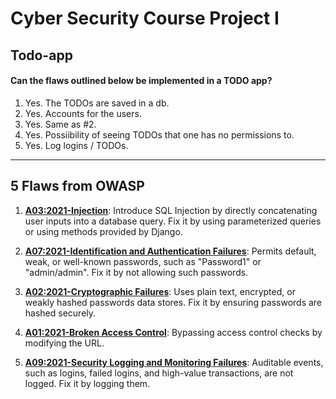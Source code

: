 # Cyber Security Course Project I

## Todo-app
#### Can the flaws outlined below be implemented in a TODO app?

1. Yes. The TODOs are saved in a db.
2. Yes. Accounts for the users.
3. Yes. Same as #2.
4. Yes. Possiibility of seeing TODOs that one has no permissions to.
5. Yes. Log logins / TODOs.
***

## 5 Flaws from OWASP

1. [**A03:2021-Injection**](https://owasp.org/Top10/A03_2021-Injection/): Introduce SQL Injection by directly concatenating user inputs into a database query. Fix it by using parameterized queries or using methods provided by Django.

2. [**A07:2021-Identification and Authentication Failures**](https://owasp.org/Top10/A07_2021-Identification_and_Authentication_Failures/): Permits default, weak, or well-known passwords, such as "Password1" or "admin/admin". Fix it by not allowing such passwords.

3. [**A02:2021-Cryptographic Failures**](https://owasp.org/Top10/A02_2021-Cryptographic_Failures/): Uses plain text, encrypted, or weakly hashed passwords data stores. Fix it by ensuring passwords are hashed securely.

4. [**A01:2021-Broken Access Control**](https://owasp.org/Top10/A01_2021-Broken_Access_Control/): Bypassing access control checks by modifying the URL.

5. [**A09:2021-Security Logging and Monitoring Failures**](https://owasp.org/Top10/A09_2021-Security_Logging_and_Monitoring_Failures/): Auditable events, such as logins, failed logins, and high-value transactions, are not logged. Fix it by logging them.
